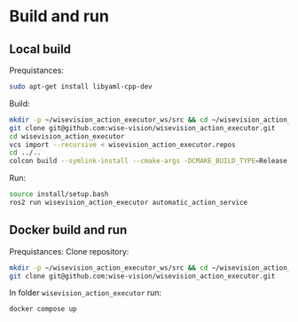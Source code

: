 # Build and run
## Local build
Prequistances:
```bash
sudo apt-get install libyaml-cpp-dev
```
Build:
```bash
mkdir -p ~/wisevision_action_executor_ws/src && cd ~/wisevision_action_executor_ws/src
git clone git@github.com:wise-vision/wisevision_action_executor.git
cd wisevision_action_executor
vcs import --recursive < wisevision_action_executor.repos
cd ../..
colcon build --symlink-install --cmake-args -DCMAKE_BUILD_TYPE=Release --packages-up-to wisevision_action_executor
```
Run:
```bash
source install/setup.bash
ros2 run wisevision_action_executor automatic_action_service
```

## Docker build and run
Prequistances: Clone repository:
```bash
mkdir -p ~/wisevision_action_executor_ws/src && cd ~/wisevision_action_executor_ws/src
git clone git@github.com:wise-vision/wisevision_action_executor.git
```
In folder `wisevision_action_executor` run:
```bash
docker compose up 
```